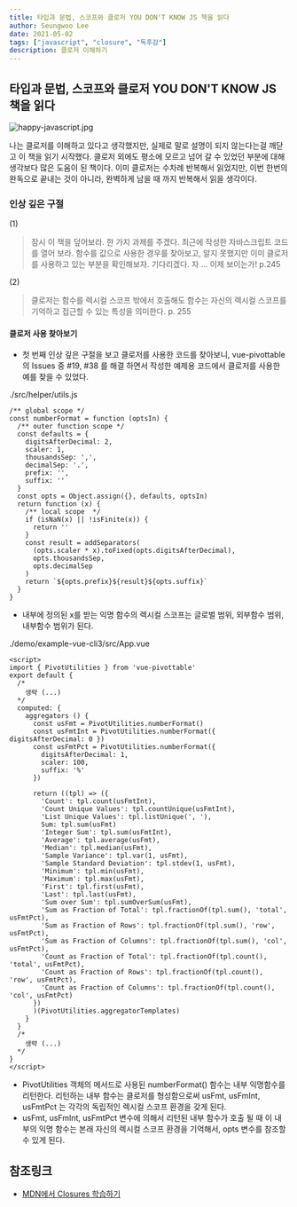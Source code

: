```yaml
---
title: 타입과 문법, 스코프와 클로저 YOU DON'T KNOW JS 책을 읽다
author: Seungwoo Lee
date: 2021-05-02
tags: ["javascript", "closure", "독후감"]
description: 클로저 이해하기
---
```



## 타입과 문법, 스코프와 클로저 YOU DON'T KNOW JS 책을 읽다

![happy-javascript.jpg](/img/20210502/happy-javascript.jpg)

나는 클로저를 이해하고 있다고 생각했지만, 실제로 말로 설명이 되지 않는다는걸 깨닫고 이 책을 읽기 시작했다. 클로저 외에도 평소에 모르고 넘어 갈 수 있었던 부분에 대해 생각보다 많은 도움이 된 책이다. 이미 클로저는 수차례 반복해서 읽었지만, 이번 한번의 완독으로 끝내는 것이 아니라, 완벽하게 남을 때 까지 반복해서 읽을 생각이다.




### 인상 깊은 구절

(1)
> 잠시 이 책을 덮어보라. 한 가지 과제를 주겠다. 최근에 작성한 자바스크립트 코드를 열어 보라. 함수를 값으로 사용한 경우를 찾아보고, 알지 못했지만 이미 클로저를 사용하고 있는 부분을 확인해보자. 기다리겠다. 자 ... 이제 보이는가! p.245

(2)
> 클로저는 함수를 렉시컬 스코프 밖에서 호출해도 함수는 자신의 렉시컬 스코프를 기억하고 접근할 수 있는 특성을 의미한다. p. 255


#### 클로저 사용 찾아보기
* 첫 번째 인상 깊은 구절을 보고 클로저를 사용한 코드를 찾아보니, vue-pivottable 의 Issues 중 #19, #38 를 해결 하면서 작성한 예제용 코드에서 클로저를 사용한 예를 찾을 수 있었다.     


./src/helper/utils.js
```js{12}
/** global scope */
const numberFormat = function (optsIn) {
  /** outer function scope */
  const defaults = {
    digitsAfterDecimal: 2,
    scaler: 1,
    thousandsSep: ',',
    decimalSep: '.',
    prefix: '',
    suffix: ''
  }
  const opts = Object.assign({}, defaults, optsIn)
  return function (x) {
    /** local scope  */
    if (isNaN(x) || !isFinite(x)) {
      return ''
    }
    const result = addSeparators(
      (opts.scaler * x).toFixed(opts.digitsAfterDecimal),
      opts.thousandsSep,
      opts.decimalSep
    )
    return `${opts.prefix}${result}${opts.suffix}`
  }
}
```
* 내부에 정의된 x를 받는 익명 함수의 렉시컬 스코프는 글로벌 범위, 외부함수 범위, 내부함수 범위가 된다.

./demo/example-vue-cli3/src/App.vue
```html{9-15}
<script>
import { PivotUtilities } from 'vue-pivottable'
export default {
  /*
    생략 (...)
  */
  computed: {
    aggregators () {
      const usFmt = PivotUtilities.numberFormat()
      const usFmtInt = PivotUtilities.numberFormat({ digitsAfterDecimal: 0 })
      const usFmtPct = PivotUtilities.numberFormat({
        digitsAfterDecimal: 1,
        scaler: 100,
        suffix: '%'
      })

      return ((tpl) => ({
        'Count': tpl.count(usFmtInt),
        'Count Unique Values': tpl.countUnique(usFmtInt),
        'List Unique Values': tpl.listUnique(', '),
        Sum: tpl.sum(usFmt)
        'Integer Sum': tpl.sum(usFmtInt),
        'Average': tpl.average(usFmt),
        'Median': tpl.median(usFmt),
        'Sample Variance': tpl.var(1, usFmt),
        'Sample Standard Deviation': tpl.stdev(1, usFmt),
        'Minimum': tpl.min(usFmt),
        'Maximum': tpl.max(usFmt),
        'First': tpl.first(usFmt),
        'Last': tpl.last(usFmt),
        'Sum over Sum': tpl.sumOverSum(usFmt),
        'Sum as Fraction of Total': tpl.fractionOf(tpl.sum(), 'total', usFmtPct),
        'Sum as Fraction of Rows': tpl.fractionOf(tpl.sum(), 'row', usFmtPct),
        'Sum as Fraction of Columns': tpl.fractionOf(tpl.sum(), 'col', usFmtPct),
        'Count as Fraction of Total': tpl.fractionOf(tpl.count(), 'total', usFmtPct),
        'Count as Fraction of Rows': tpl.fractionOf(tpl.count(), 'row', usFmtPct),
        'Count as Fraction of Columns': tpl.fractionOf(tpl.count(), 'col', usFmtPct)
      })
      )(PivotUtilities.aggregatorTemplates)
    }
  }
  /*
    생략 (...)
  */
}
</script>

```

* PivotUtilities 객체의 메서드로 사용된 numberFormat() 함수는 내부 익명함수를 리턴한다. 리턴하는 내부 함수는 클로저를 형성함으로써 usFmt, usFmInt, usFmtPct 는 각각의 독립적인 렉시컬 스코프 환경을 갖게 된다.
* usFmt, usFmInt, usFmtPct 변수에 의해서 리턴된 내부 함수가 호출 될 때 이 내부의 익명 함수는 본래 자신의 렉시컬 스코프 환경을 기억해서, opts 변수를 참조할 수 있게 된다.


## 참조링크
* [MDN에서 Closures 학습하기](https://developer.mozilla.org/ko/docs/Web/JavaScript/Closures)






